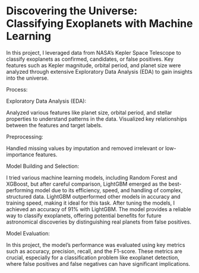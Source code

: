 # Discovering the Universe: Classifying Exoplanets with Machine Learning

In this project, I leveraged data from NASA’s Kepler Space Telescope to classify exoplanets as confirmed, candidates, or false positives. Key features such as Kepler magnitude, orbital period, and planet size were analyzed through extensive Exploratory Data Analysis (EDA) to gain insights into the universe.

Process:

Exploratory Data Analysis (EDA):

Analyzed various features like planet size, orbital period, and stellar properties to understand patterns in the data.
Visualized key relationships between the features and target labels.

Preprocessing:

Handled missing values by imputation and removed irrelevant or low-importance features.

Model Building and Selection:

I tried various machine learning models, including Random Forest and XGBoost, but after careful comparison, LightGBM emerged as the best-performing model due to its efficiency, speed, and handling of complex, structured data. LightGBM outperformed other models in accuracy and training speed, making it ideal for this task.
After tuning the models, I achieved an accuracy of 91% with LightGBM. The model provides a reliable way to classify exoplanets, offering potential benefits for future astronomical discoveries by distinguishing real planets from false positives.

Model Evaluation:

In this project, the model’s performance was evaluated using key metrics such as accuracy, precision, recall, and the F1-score. These metrics are crucial, especially for a classification problem like exoplanet detection, where false positives and false negatives can have significant implications.

